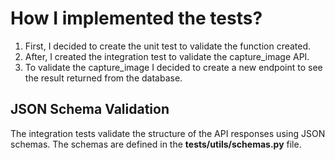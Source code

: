 # How I implemented the tests? 

1. First, I decided to create the unit test to validate the function created.
2. After, I created the integration test to validate the capture_image API.
3. To validate the capture_image I decided to create a new endpoint to see the result returned from the database. 

## JSON Schema Validation
The integration tests validate the structure of the API responses using JSON schemas. The schemas are defined in the **tests/utils/schemas.py** file.


